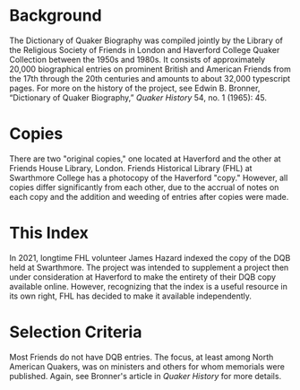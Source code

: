 # Background
The Dictionary of Quaker Biography was compiled jointly by the Library of the Religious Society of Friends in London and Haverford College Quaker Collection between the 1950s and 1980s. It consists of approximately 20,000 biographical entries on prominent British and American Friends from the 17th through the 20th centuries and amounts to about 32,000 typescript pages. For more on the history of the project, see Edwin B. Bronner, “Dictionary of Quaker Biography,” _Quaker History_ 54, no. 1 (1965): 45.

# Copies
There are two &quot;original copies,&quot; one located at Haverford and the other at Friends House Library, London. Friends Historical Library (FHL) at Swarthmore College has a photocopy of the Haverford &quot;copy.&quot; However, all copies differ significantly from each other, due to the accrual of notes on each copy and the addition and weeding of entries after copies were made.

# This Index
In 2021, longtime FHL volunteer James Hazard indexed the copy of the DQB held at Swarthmore. The project was intended to supplement a project then under consideration at Haverford to make the entirety of their DQB copy available online. However, recognizing that the index is a useful resource in its own right, FHL has decided to make it available independently.

# Selection Criteria
Most Friends do not have DQB entries. The focus, at least among North American Quakers, was on ministers and others for whom memorials were published. Again, see Bronner&#39;s article in _Quaker History_ for more details.
